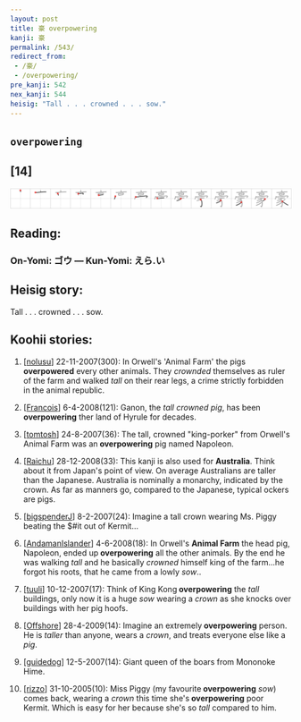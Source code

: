 ```yaml
---
layout: post
title: 豪 overpowering
kanji: 豪
permalink: /543/
redirect_from:
 - /豪/
 - /overpowering/
pre_kanji: 542
nex_kanji: 544
heisig: "Tall . . . crowned . . . sow."
---
```


## `overpowering`

## [14]

<div class="stroke"><img src="../images/E8B1AA.png" /></div>

## Reading:

### On-Yomi: ゴウ &mdash; Kun-Yomi: えら.い

## Heisig story:

Tall . . . crowned . . . sow.

## Koohii stories:

1) [<a href="http://kanji.koohii.com/profile/nolusu">nolusu</a>] 22-11-2007(300): In Orwell&#039;s &#039;Animal Farm&#039; the pigs <strong>overpowered</strong> every other animals. They <em>crownded</em> themselves as ruler of the farm and walked <em>tall</em> on their rear legs, a crime strictly forbidden in the animal republic.

2) [<a href="http://kanji.koohii.com/profile/Francois">Francois</a>] 6-4-2008(121): Ganon, the <em>tall crowned pig</em>, has been<strong> overpowering</strong> ther land of Hyrule for decades.

3) [<a href="http://kanji.koohii.com/profile/tomtosh">tomtosh</a>] 24-8-2007(36): The tall, crowned &quot;king-porker&quot; from Orwell&#039;s Animal Farm was an<strong> overpowering</strong> pig named Napoleon.

4) [<a href="http://kanji.koohii.com/profile/Raichu">Raichu</a>] 28-12-2008(33): This kanji is also used for <strong>Australia</strong>. Think about it from Japan&#039;s point of view. On average Australians are taller than the Japanese. Australia is nominally a monarchy, indicated by the crown. As far as manners go, compared to the Japanese, typical ockers are pigs.

5) [<a href="http://kanji.koohii.com/profile/bigspenderJ">bigspenderJ</a>] 8-2-2007(24): Imagine a tall crown wearing Ms. Piggy beating the $#it out of Kermit...

6) [<a href="http://kanji.koohii.com/profile/AndamanIslander">AndamanIslander</a>] 4-6-2008(18): In Orwell&#039;s <strong>Animal Farm</strong> the head pig, Napoleon, ended up<strong> overpowering</strong> all the other animals. By the end he was walking <em>tall</em> and he basically <em>crowned</em> himself king of the farm...he forgot his roots, that he came from a lowly <em>sow</em>..

7) [<a href="http://kanji.koohii.com/profile/tuuli">tuuli</a>] 10-12-2007(17): Think of King Kong<strong> overpowering</strong> the <em>tall</em> buildings, only now it is a huge <em>sow</em> wearing a <em>crown</em> as she knocks over buildings with her pig hoofs.

8) [<a href="http://kanji.koohii.com/profile/Offshore">Offshore</a>] 28-4-2009(14): Imagine an extremely<strong> overpowering</strong> person. He is <em>taller</em> than anyone, wears a <em>crown</em>, and treats everyone else like a <em>pig</em>.

9) [<a href="http://kanji.koohii.com/profile/guidedog">guidedog</a>] 12-5-2007(14): Giant queen of the boars from Mononoke Hime.

10) [<a href="http://kanji.koohii.com/profile/rizzo">rizzo</a>] 31-10-2005(10): Miss Piggy (my favourite<strong> overpowering</strong> <em>sow</em>) comes back, wearing a <em>crown</em> this time she&#039;s<strong> overpowering</strong> poor Kermit. Which is easy for her because she&#039;s so <em>tall</em> compared to him.
